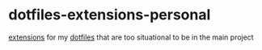 # dotfiles-extensions-personal

[extensions](https://github.com/rafaeleyng/dotfiles#extensions) for my [dotfiles](https://github.com/rafaeleyng/dotfiles) that are too situational to be in the main project
